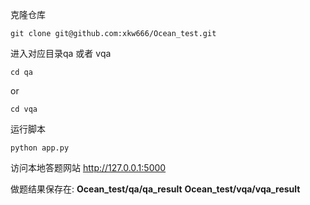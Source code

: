 克隆仓库
```shell
git clone git@github.com:xkw666/Ocean_test.git
```

进入对应目录qa 或者 vqa
```shell
cd qa
```
or
```shell
cd vqa
```

运行脚本

```shell
python app.py
```

访问本地答题网站
http://127.0.0.1:5000

做题结果保存在: 
**Ocean_test/qa/qa_result**
**Ocean_test/vqa/vqa_result**